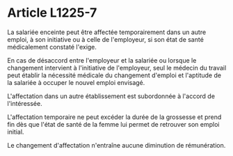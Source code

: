 # Article L1225-7

La salariée enceinte peut être affectée temporairement dans un autre emploi, à son initiative ou à celle de l'employeur, si son état de santé médicalement constaté l'exige.

En cas de désaccord entre l'employeur et la salariée ou lorsque le changement intervient à l'initiative de l'employeur, seul le médecin du travail peut établir la nécessité médicale du changement d'emploi et l'aptitude de la salariée à occuper le nouvel emploi envisagé.

L'affectation dans un autre établissement est subordonnée à l'accord de l'intéressée.

L'affectation temporaire ne peut excéder la durée de la grossesse et prend fin dès que l'état de santé de la femme lui permet de retrouver son emploi initial.

Le changement d'affectation n'entraîne aucune diminution de rémunération.